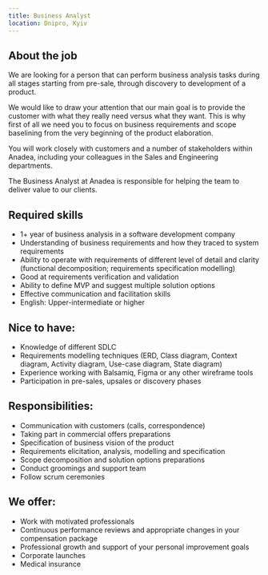```yaml
---
title: Business Analyst
location: Dnipro, Kyiv
---
```

## **About the job**

We are looking for a person that can perform business analysis tasks during all stages starting from pre-sale, through discovery to development of a product.

We would like to draw your attention that our main goal is to provide the customer with what they really need versus what they want. This is why first of all we need you to focus on business requirements and scope baselining from the very beginning of the product elaboration.

You will work closely with customers and a number of stakeholders within Anadea, including your colleagues in the Sales and Engineering departments.

The Business Analyst at Anadea is responsible for helping the team to deliver value to our clients.

## **Required skills**

* 1+ year of business analysis in a software development company
* Understanding of business requirements and how they traced to system requirements
* Ability to operate with requirements of different level of detail and clarity (functional decomposition; requirements specification modelling)
* Good at requirements verification and validation
* Ability to define MVP and suggest multiple solution options
* Effective communication and facilitation skills
* English: Upper-intermediate or higher

## Nice to have:

* Knowledge of different SDLC
* Requirements modelling techniques (ERD, Class diagram, Context diagram, Activity diagram, Use-case diagram, State diagram)
* Experience working with Balsamiq, Figma or any other wireframe tools
* Participation in pre-sales, upsales or discovery phases

## Responsibilities:

* Communication with customers (calls, correspondence) 
* Taking part in commercial offers preparations
* Specification of business vision of the product
* Requirements elicitation, analysis, modelling and specification
* Scope decomposition and solution options preparations
* Conduct groomings and support team
* Follow scrum ceremonies

## We offer:

* Work with motivated professionals
* Continuous performance reviews and appropriate changes in your compensation package
* Professional growth and support of your personal improvement goals
* Corporate launches
* Medical insurance